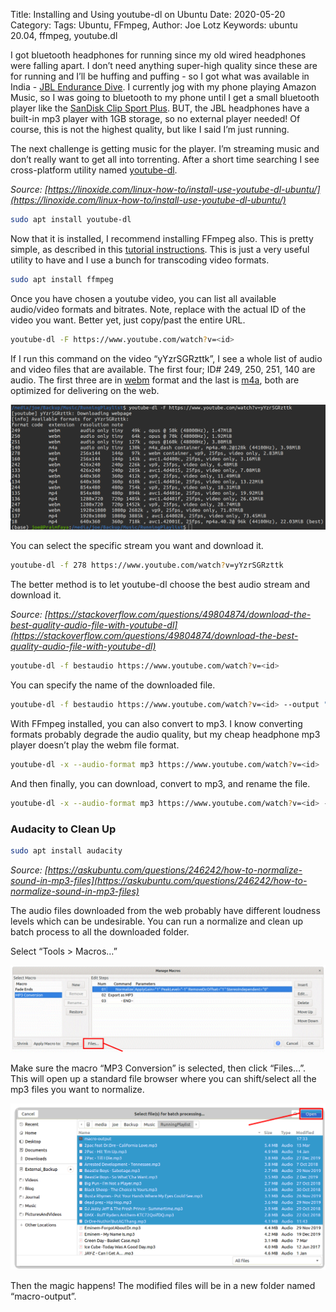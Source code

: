 Title: Installing and Using youtube-dl on Ubuntu
Date: 2020-05-20
Category: 
Tags: Ubuntu, FFmpeg,
Author: Joe Lotz
Keywords: ubuntu 20.04, ffmpeg, youtube.dl	

I got bluetooth headphones for running since my old wired headphones were falling apart. I don’t need anything super-high quality since these are for running and I’ll be huffing and puffing - so I got what was available in India - [JBL Endurance Dive](https://in.jbl.com/JBL+Endurance+DIVE.html). I currently jog with my phone playing Amazon Music, so I was going to bluetooth to my phone until I get a small bluetooth player like the [SanDisk Clip Sport Plus](https://www.amazon.com/SanDisk-SDMX28-016G-G46K-Sport-Player-Black/dp/B01LW2F237/r). BUT, the JBL headphones have a built-in mp3 player with 1GB storage, so no external player needed! Of course, this is not the highest quality, but like I said I’m just running.

The next challenge is getting music for the player. I’m streaming music and don’t really want to get all into torrenting. After a short time searching I see cross-platform utility named [youtube-dl](https://github.com/ytdl-org/youtube-dl/blob/master/README.md). 

*Source: [https://linoxide.com/linux-how-to/install-use-youtube-dl-ubuntu/](https://linoxide.com/linux-how-to/install-use-youtube-dl-ubuntu/)*

```bash
sudo apt install youtube-dl
```

Now that it is installed, I recommend installing FFmpeg also. This is pretty simple, as described in this [tutorial instructions](https://linuxconfig.org/ubuntu-20-04-ffmpeg-installation). This is just a very useful utility to have and I use a bunch for transcoding video formats.

```bash
sudo apt install ffmpeg
```

Once you have chosen a youtube video, you can list all available audio/video formats and bitrates. Note, replace <id> with the actual ID of the video you want. Better yet, just copy/past the entire URL.

```bash
youtube-dl -F https://www.youtube.com/watch?v=<id>
```

If I run this command on the video “yYzrSGRzttk”, I see a whole list of audio and video files that are available. The first four; ID# 249, 250, 251, 140 are audio. The first three are in [webm](https://en.wikipedia.org/wiki/WebM) format and the last is [m4a](https://en.wikipedia.org/wiki/MPEG-4_Part_14#.MP4_versus_.M4A), both are optimized for delivering on the web. 

![youtube-dl](/images/youtube-dl.png)

You can select the specific stream you want and download it.

```bash
youtube-dl -f 278 https://www.youtube.com/watch?v=yYzrSGRzttk
```

The better method is to let youtube-dl choose the best audio stream and download it. 

*Source: [https://stackoverflow.com/questions/49804874/download-the-best-quality-audio-file-with-youtube-dl](https://stackoverflow.com/questions/49804874/download-the-best-quality-audio-file-with-youtube-dl)*

```bash
youtube-dl -f bestaudio https://www.youtube.com/watch?v=<id>
```

You can specify the name of the downloaded file. 

```bash
youtube-dl -f bestaudio https://www.youtube.com/watch?v=<id> --output "outputName.%(ext)s"
```

With FFmpeg installed, you can also convert to mp3. I know converting formats probably degrade the audio quality, but my cheap headphone mp3 player doesn’t play the webm file format. 

```bash
youtube-dl -x --audio-format mp3 https://www.youtube.com/watch?v=<id>
```

And then finally, you can download, convert to mp3, and rename the file. 

```bash
youtube-dl -x --audio-format mp3 https://www.youtube.com/watch?v=<id> --output "outputName.%(ext)s"]
```

### Audacity to Clean Up

```bash
sudo apt install audacity
```

*Source: [https://askubuntu.com/questions/246242/how-to-normalize-sound-in-mp3-files](https://askubuntu.com/questions/246242/how-to-normalize-sound-in-mp3-files)*

The audio files downloaded from the web probably have different loudness levels which can be undesirable. You can run a normalize and clean up batch process to all the downloaded folder. 

Select “Tools > Macros…”

![youtube-dl](/images/audacity_macros.png)

Make sure the macro “MP3 Conversion” is selected, then click “Files…”. This will open up a standard file browser where you can shift/select all the mp3 files you want to normalize. 

![youtube-dl](/images/audacity_macros2.png)

Then the magic happens! The modified files will be in a new folder named “macro-output”.